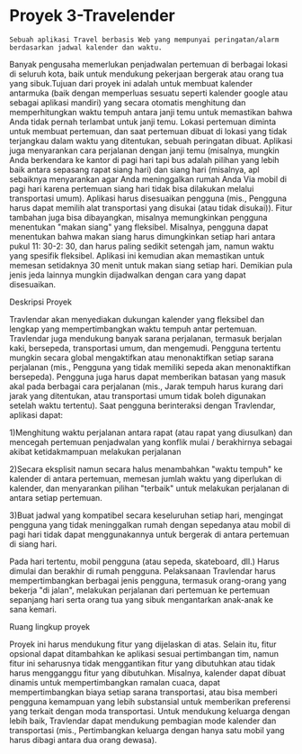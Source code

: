 # Proyek 3-Travelender


	Sebuah aplikasi Travel berbasis Web yang mempunyai peringatan/alarm berdasarkan jadwal kalender dan waktu.


Banyak pengusaha memerlukan penjadwalan pertemuan di berbagai lokasi di seluruh kota, baik untuk mendukung pekerjaan bergerak atau orang tua yang sibuk.Tujuan dari proyek ini adalah untuk membuat kalender antarmuka (baik dengan memperluas sesuatu seperti kalender google atau sebagai aplikasi mandiri) yang secara otomatis menghitung dan memperhitungkan waktu tempuh antara janji temu untuk memastikan bahwa Anda tidak pernah terlambat untuk janji temu. Lokasi pertemuan diminta untuk membuat pertemuan, dan saat pertemuan dibuat di lokasi yang tidak terjangkau dalam waktu yang ditentukan, sebuah peringatan dibuat. Aplikasi juga menyarankan cara perjalanan dengan janji temu (misalnya, mungkin Anda berkendara ke kantor di pagi hari tapi bus adalah pilihan yang lebih baik antara sepasang rapat siang hari) dan siang hari (misalnya, apl sebaiknya menyarankan agar Anda meninggalkan rumah Anda Via mobil di pagi hari karena pertemuan siang hari tidak bisa dilakukan melalui transportasi umum). Aplikasi harus disesuaikan pengguna (mis., Pengguna harus dapat memilih alat transportasi yang disukai (atau tidak disukai)). Fitur tambahan juga bisa dibayangkan, misalnya memungkinkan pengguna menentukan "makan siang" yang fleksibel. Misalnya, pengguna dapat menentukan bahwa makan siang harus dimungkinkan setiap hari antara pukul 11: 30-2: 30, dan harus paling sedikit setengah jam, namun waktu yang spesifik fleksibel. Aplikasi ini kemudian akan memastikan untuk memesan setidaknya 30 menit untuk makan siang setiap hari. Demikian pula jenis jeda lainnya mungkin dijadwalkan dengan cara yang dapat disesuaikan.


Deskripsi Proyek

Travlendar akan menyediakan dukungan kalender yang fleksibel dan lengkap yang mempertimbangkan waktu tempuh antar pertemuan. Travlendar juga mendukung banyak sarana perjalanan, termasuk berjalan kaki, bersepeda, transportasi umum, dan mengemudi. Pengguna tertentu mungkin secara global mengaktifkan atau menonaktifkan setiap sarana perjalanan (mis., Pengguna yang tidak memiliki sepeda akan menonaktifkan bersepeda). Pengguna juga harus dapat memberikan batasan yang masuk akal pada berbagai cara perjalanan (mis., Jarak tempuh harus kurang dari jarak yang ditentukan, atau transportasi umum tidak boleh digunakan setelah waktu tertentu). Saat pengguna berinteraksi dengan Travlendar, aplikasi dapat:

 1)Menghitung waktu perjalanan antara rapat (atau rapat yang diusulkan) dan mencegah pertemuan penjadwalan yang konflik mulai / berakhirnya sebagai akibat ketidakmampuan melakukan perjalanan

 2)Secara eksplisit namun secara halus menambahkan "waktu tempuh" ke kalender di antara pertemuan, memesan jumlah waktu yang diperlukan di kalender, dan menyarankan pilihan "terbaik" untuk melakukan perjalanan di antara setiap pertemuan.

 3)Buat jadwal yang kompatibel secara keseluruhan setiap hari, mengingat pengguna yang tidak meninggalkan rumah dengan sepedanya   atau mobil di pagi hari tidak dapat menggunakannya untuk bergerak di antara pertemuan di siang hari.

Pada hari tertentu, mobil pengguna (atau sepeda, skateboard, dll.) Harus dimulai dan berakhir di rumah pengguna. Pelaksanaan Travlendar harus mempertimbangkan berbagai jenis pengguna, termasuk orang-orang yang bekerja "di jalan", melakukan perjalanan dari pertemuan ke pertemuan sepanjang hari serta orang tua yang sibuk mengantarkan anak-anak ke sana kemari.


Ruang lingkup proyek

Proyek ini harus mendukung fitur yang dijelaskan di atas. Selain itu, fitur opsional dapat ditambahkan ke aplikasi sesuai pertimbangan tim, namun fitur ini seharusnya tidak menggantikan fitur yang dibutuhkan atau tidak harus mengganggu fitur yang dibutuhkan. Misalnya, kalender dapat dibuat dinamis untuk mempertimbangkan ramalan cuaca, dapat mempertimbangkan biaya setiap sarana transportasi, atau bisa memberi pengguna kemampuan yang lebih substansial untuk memberikan preferensi yang terkait dengan moda transportasi. Untuk mendukung keluarga dengan lebih baik, Travlendar dapat mendukung pembagian mode kalender dan transportasi (mis., Pertimbangkan keluarga dengan hanya satu mobil yang harus dibagi antara dua orang dewasa).

